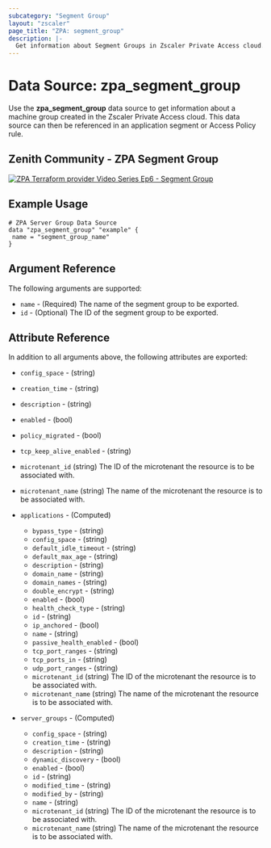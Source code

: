 ```yaml
---
subcategory: "Segment Group"
layout: "zscaler"
page_title: "ZPA: segment_group"
description: |-
  Get information about Segment Groups in Zscaler Private Access cloud.
---
```


# Data Source: zpa_segment_group

Use the **zpa_segment_group** data source to get information about a machine group created in the Zscaler Private Access cloud. This data source can then be referenced in an application segment or Access Policy rule.

## Zenith Community - ZPA Segment Group

[![ZPA Terraform provider Video Series Ep6 - Segment Group](https://raw.githubusercontent.com/zscaler/terraform-provider-zpa/master/images/zpa_segment_groups.svg)](https://community.zscaler.com/zenith/s/question/0D54u00009evlEfCAI/video-zpa-terraform-provider-video-series-ep6-zpa-segment-group)

## Example Usage

```hcl
# ZPA Server Group Data Source
data "zpa_segment_group" "example" {
 name = "segment_group_name"
}
```

## Argument Reference

The following arguments are supported:

* `name` - (Required) The name of the segment group to be exported.
* `id` - (Optional) The ID of the segment group to be exported.

## Attribute Reference

In addition to all arguments above, the following attributes are exported:

* `config_space` - (string)
* `creation_time` - (string)
* `description` - (string)
* `enabled` - (bool)
* `policy_migrated` - (bool)
* `tcp_keep_alive_enabled` - (string)
* `microtenant_id` (string) The ID of the microtenant the resource is to be associated with.
* `microtenant_name` (string) The name of the microtenant the resource is to be associated with.

* `applications` - (Computed)
  * `bypass_type` - (string)
  * `config_space` - (string)
  * `default_idle_timeout` - (string)
  * `default_max_age` - (string)
  * `description` - (string)
  * `domain_name` - (string)
  * `domain_names`  - (string)
  * `double_encrypt` - (string)
  * `enabled` - (bool)
  * `health_check_type` - (string)
  * `id` - (string)
  * `ip_anchored` - (bool)
  * `name` - (string)
  * `passive_health_enabled` - (bool)
  * `tcp_port_ranges` - (string)
  * `tcp_ports_in`  - (string)
  * `udp_port_ranges` - (string)
  * `microtenant_id` (string) The ID of the microtenant the resource is to be associated with.
  * `microtenant_name` (string) The name of the microtenant the resource is to be associated with.

* `server_groups` - (Computed)
  * `config_space` - (string)
  * `creation_time` - (string)
  * `description` - (string)
  * `dynamic_discovery` - (bool)
  * `enabled` - (bool)
  * `id` - (string)
  * `modified_time` - (string)
  * `modified_by` - (string)
  * `name` - (string)
  * `microtenant_id` (string) The ID of the microtenant the resource is to be associated with.
  * `microtenant_name` (string) The name of the microtenant the resource is to be associated with.
